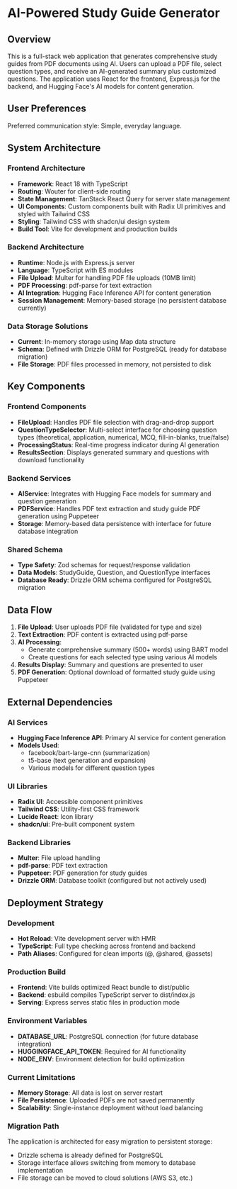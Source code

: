 # AI-Powered Study Guide Generator

## Overview

This is a full-stack web application that generates comprehensive study guides from PDF documents using AI. Users can upload a PDF file, select question types, and receive an AI-generated summary plus customized questions. The application uses React for the frontend, Express.js for the backend, and Hugging Face's AI models for content generation.

## User Preferences

Preferred communication style: Simple, everyday language.

## System Architecture

### Frontend Architecture
- **Framework**: React 18 with TypeScript
- **Routing**: Wouter for client-side routing
- **State Management**: TanStack React Query for server state management
- **UI Components**: Custom components built with Radix UI primitives and styled with Tailwind CSS
- **Styling**: Tailwind CSS with shadcn/ui design system
- **Build Tool**: Vite for development and production builds

### Backend Architecture
- **Runtime**: Node.js with Express.js server
- **Language**: TypeScript with ES modules
- **File Upload**: Multer for handling PDF file uploads (10MB limit)
- **PDF Processing**: pdf-parse for text extraction
- **AI Integration**: Hugging Face Inference API for content generation
- **Session Management**: Memory-based storage (no persistent database currently)

### Data Storage Solutions
- **Current**: In-memory storage using Map data structure
- **Schema**: Defined with Drizzle ORM for PostgreSQL (ready for database migration)
- **File Storage**: PDF files processed in memory, not persisted to disk

## Key Components

### Frontend Components
- **FileUpload**: Handles PDF file selection with drag-and-drop support
- **QuestionTypeSelector**: Multi-select interface for choosing question types (theoretical, application, numerical, MCQ, fill-in-blanks, true/false)
- **ProcessingStatus**: Real-time progress indicator during AI generation
- **ResultsSection**: Displays generated summary and questions with download functionality

### Backend Services
- **AIService**: Integrates with Hugging Face models for summary and question generation
- **PDFService**: Handles PDF text extraction and study guide PDF generation using Puppeteer
- **Storage**: Memory-based data persistence with interface for future database integration

### Shared Schema
- **Type Safety**: Zod schemas for request/response validation
- **Data Models**: StudyGuide, Question, and QuestionType interfaces
- **Database Ready**: Drizzle ORM schema configured for PostgreSQL migration

## Data Flow

1. **File Upload**: User uploads PDF file (validated for type and size)
2. **Text Extraction**: PDF content is extracted using pdf-parse
3. **AI Processing**: 
   - Generate comprehensive summary (500+ words) using BART model
   - Create questions for each selected type using various AI models
4. **Results Display**: Summary and questions are presented to user
5. **PDF Generation**: Optional download of formatted study guide using Puppeteer

## External Dependencies

### AI Services
- **Hugging Face Inference API**: Primary AI service for content generation
- **Models Used**: 
  - facebook/bart-large-cnn (summarization)
  - t5-base (text generation and expansion)
  - Various models for different question types

### UI Libraries
- **Radix UI**: Accessible component primitives
- **Tailwind CSS**: Utility-first CSS framework
- **Lucide React**: Icon library
- **shadcn/ui**: Pre-built component system

### Backend Libraries
- **Multer**: File upload handling
- **pdf-parse**: PDF text extraction
- **Puppeteer**: PDF generation for study guides
- **Drizzle ORM**: Database toolkit (configured but not actively used)

## Deployment Strategy

### Development
- **Hot Reload**: Vite development server with HMR
- **TypeScript**: Full type checking across frontend and backend
- **Path Aliases**: Configured for clean imports (@, @shared, @assets)

### Production Build
- **Frontend**: Vite builds optimized React bundle to dist/public
- **Backend**: esbuild compiles TypeScript server to dist/index.js
- **Serving**: Express serves static files in production mode

### Environment Variables
- **DATABASE_URL**: PostgreSQL connection (for future database integration)
- **HUGGINGFACE_API_TOKEN**: Required for AI functionality
- **NODE_ENV**: Environment detection for build optimization

### Current Limitations
- **Memory Storage**: All data is lost on server restart
- **File Persistence**: Uploaded PDFs are not saved permanently
- **Scalability**: Single-instance deployment without load balancing

### Migration Path
The application is architected for easy migration to persistent storage:
- Drizzle schema is already defined for PostgreSQL
- Storage interface allows switching from memory to database implementation
- File storage can be moved to cloud solutions (AWS S3, etc.)